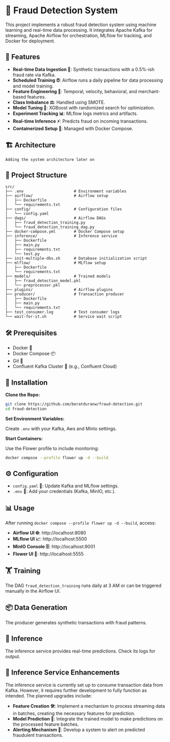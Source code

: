 
# 🚀 Fraud Detection System

This project implements a robust fraud detection system using machine learning and real-time data processing. It integrates Apache Kafka for streaming, Apache Airflow for orchestration, MLflow for tracking, and Docker for deployment.

## 🌟 Features

- **Real-time Data Ingestion 📡**: Synthetic transactions with a 0.5%-ish fraud rate via Kafka.
- **Scheduled Training ⏰**: Airflow runs a daily pipeline for data processing and model training.
- **Feature Engineering 🧠**: Temporal, velocity, behavioral, and merchant-based features.
- **Class Imbalance ⚖️**: Handled using SMOTE.
- **Model Tuning 🔧**: XGBoost with randomized search for optimization.
- **Experiment Tracking 📊**: MLflow logs metrics and artifacts.
- **Real-time Inference ⚡**: Predicts fraud on incoming transactions.
- **Containerized Setup 🐳**: Managed with Docker Compose.

## 🏗️ Architecture

```
Adding the system architecture later on
```

## 📁 Project Structure

```
src/
├── .env                      # Environment variables
├── airflow/                  # Airflow setup
│   ├── Dockerfile
│   └── requirements.txt
├── config/                   # Configuration files
│   └── config.yaml
├── dags/                     # Airflow DAGs
│   ├── fraud_detection_training.py
│   └── fraud_detection_training_dag.py
├── docker-compose.yml        # Docker Compose setup
├── inference/                # Inference service
│   ├── Dockerfile
│   ├── main.py
│   ├── requirements.txt
│   └── test.py
├── init-multiple-dbs.sh      # Database initialization script
├── mlflow/                   # MLflow setup
│   ├── Dockerfile
│   └── requirements.txt
├── models/                   # Trained models
│   ├── fraud_detection_model.pkl
│   └── preprocessor.pkl
├── plugins/                  # Airflow plugins
├── producer/                 # Transaction producer
│   ├── Dockerfile
│   ├── main.py
│   └── requirements.txt
├── test_consumer.log         # Test consumer logs
└── wait-for-it.sh            # Service wait script
```

## 🛠️ Prerequisites

- Docker 🐳
- Docker Compose 📦
- Git 🌿
- Confluent Kafka Cluster 🔗 (e.g., Confluent Cloud)

## 🚀 Installation

**Clone the Repo:**

```bash
git clone https://github.com/beratduranw/fraud-detection.git
cd fraud-detection
```

**Set Environment Variables:**

Create `.env` with your Kafka, Aws and MinIo settings.

**Start Containers:**

Use the Flower profile to include monitoring:

```bash
docker compose --profile flower up -d --build
```

## ⚙️ Configuration

- `config.yaml` 📝: Update Kafka and MLflow settings.
- `.env` 🔑: Add your credentials (Kafka, MinIO, etc.).

## 📊 Usage

After running `docker compose --profile flower up -d --build`, access:

- **Airflow UI 🌐**: http://localhost:8080
- **MLflow UI 📈**: http://localhost:5500
- **MinIO Console 🗄️**: http://localhost:9001
- **Flower UI 🌸**: http://localhost:5555

## 🏋️ Training

The DAG `fraud_detection_training` runs daily at 3 AM or can be triggered manually in the Airflow UI.

## 📦 Data Generation

The producer generates synthetic transactions with fraud patterns.

## 🤖 Inference

The inference service provides real-time predictions. Check its logs for output.

## 🔧 Inference Service Enhancements

The inference service is currently set up to consume transaction data from Kafka. However, it requires further development to fully function as intended. The planned upgrades include:

- **Feature Creation 🛠️**: Implement a mechanism to process streaming data in batches, creating the necessary features for prediction.
- **Model Prediction 🤖**: Integrate the trained model to make predictions on the processed feature batches.
- **Alerting Mechanism 🚨**: Develop a system to alert on predicted fraudulent transactions.
